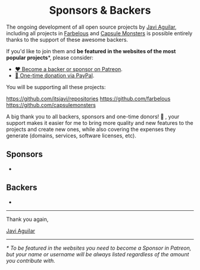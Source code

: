 <h1 align="center">Sponsors & Backers</h1>

The ongoing development of all open source projects by [Javi Aguilar](https://github.com/itsjavi), including all projects in
 [Farbelous](https://github.com/farbelous) and [Capsule Monsters](https://github.com/capsulemonsters) is possible 
entirely thanks to the support of these awesome backers.

If you'd like to join them and **be featured in the websites of the most popular projects***, please consider:

- [❤️ Become a backer or sponsor on Patreon](https://www.patreon.com/bePatron?c=1647889).
- [🎁 One-time donation via PayPal](https://www.paypal.com/pools/c/83dpr34ivs/send).

You will be supporting all these projects:

https://github.com/itsjavi/repositories
https://github.com/farbelous
https://github.com/capsulemonsters

A big thank you to all backers, sponsors and one-time donors! 🙏 , your support makes it easier for me to bring 
more quality and new features to the projects and create new ones, while also covering the expenses they generate (domains,  services, software licenses, etc).

## Sponsors

-

## Backers

-


<hr>

Thank you again,

[Javi Aguilar](https://itsjavi.com)

<hr>


_* To be featured in the websites you need to become a Sponsor in Patreon, but your name or username will be always listed regardless of the amount you contribute with._
